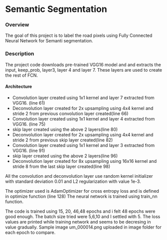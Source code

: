# Semantic Segmentation
### Overview
The goal of this project is to label the road pixels using Fully Connected Neural Network for Semanti segmentation.

### Description
The project code downloads pre-trained VGG16  model and and extracts the input, keep_prob, layer3, layer 4 and layer 7. These layers are used to create the rest of FCN.

#### Architecture
- Convolution layer created using 1x1 kernel and layer 7 extracted from VGG16. (line 61)
- Deconvolution layer created for 2x upsampling using 4x4 kernel and stride 2 from previous convolution layer created(line 66)
- Convolution layer created using 1x1 kernel and layer 4 extracted from VGG16. (line 75)
- skip layer created using the above 2 layers(line 80)
- Deconvolution layer created for 2x upsampling using 4x4 kernel and stride 2 from previous skip layer created(line 82)
- Convolution layer created using 1x1 kernel and layer 3 extracted from VGG16. (line 91)
- skip layer created using the above 2 layers(line 96)
- Deconvolution layer created for 8x upsampling using 16x16 kernel and stride 8 from the last skip layer created(line 98)

All the convolution and deconvolution layer use random kernel initializer with standard deviation 0.01 and L2 regularization  with value 1e-3.

The optimizer used is AdamOptimizer for cross entropy loss and is defined in optimize function (line 128)
The neural network is trained using train_nn function.

The code is trained using 15, 20, 46,48 epochs and i felt 48 epochs were good enough.
The batch size tried were 5,6,10 and I settled with 5.
The loss values are printed while training network and seems to be decresing in value gradually.
Sample image um_000014.png uploaded in image folder for each epoch to compare.
